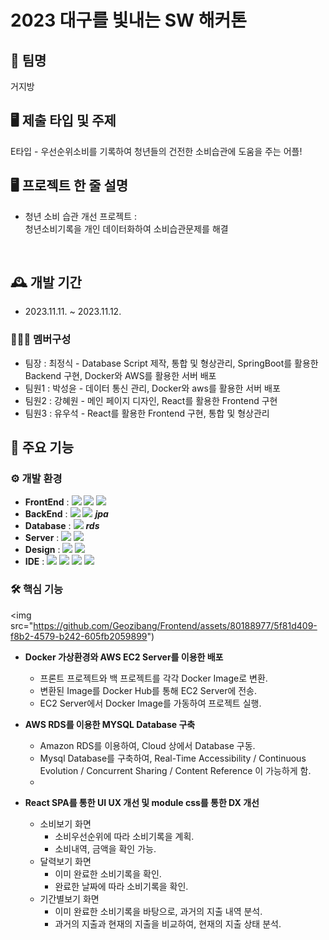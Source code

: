 # 2023 대구를 빛내는 SW 해커톤


## 🏢 팀명
거지방

## 🖥 제출 타입 및 주제
E타입 - 우선순위소비를 기록하여 청년들의 건전한 소비습관에 도움을 주는 어플!



## 🖥️ 프로젝트 한 줄 설명
   - 청년 소비 습관 개선 프로젝트 :<br>
청년소비기록을 개인 데이터화하여 소비습관문제를 해결

<br>

## 🕰️ 개발 기간
* 2023.11.11. ~ 2023.11.12.

### 🧑‍🤝‍🧑 멤버구성
 - 팀장  : 최정식 - Database Script 제작, 통합 및 형상관리, SpringBoot를 활용한 Backend 구현, Docker와 AWS를 활용한 서버 배포
 - 팀원1 : 박성윤 - 데이터 통신 관리, Docker와 aws를 활용한 서버 배포
 - 팀원2 : 강혜원 - 메인 페이지 디자인, React를 활용한 Frontend 구현
 - 팀원3 : 유우석 - React를 활용한 Frontend 구현, 통합 및 형상관리



## 📌 주요 기능

### ⚙️ 개발 환경
- **FrontEnd** : <img src= "https://img.shields.io/badge/React-20232A?style=for-the-badge&logo=react&logoColor=61DAFB" > <img src="https://img.shields.io/badge/CSS-239120?&style=for-the-badge&logo=css3&logoColor=white"> <img src="https://img.shields.io/badge/JavaScript-F7DF1E?style=for-the-badge&logo=JavaScript&logoColor=white">
- **BackEnd** : <img src= "https://img.shields.io/badge/Spring-6DB33F?style=for-the-badge&logo=spring&logoColor=white" > <img src= "https://img.shields.io/badge/Gradle-02303A.svg?style=for-the-badge&logo=Gradle&logoColor=white"> ***jpa***
- **Database** : <img src= "https://img.shields.io/badge/MySQL-005C84?style=for-the-badge&logo=mysql&logoColor=white" >  ***rds***
- **Server** : <img src= "https://img.shields.io/badge/Amazon_AWS-FF9900?style=for-the-badge&logo=amazonaws&logoColor=white"> <img src= "https://img.shields.io/badge/docker-%230db7ed.svg?style=for-the-badge&logo=docker&logoColor=white">
- **Design** : <img src= "https://img.shields.io/badge/Figma-F24E1E?style=for-the-badge&logo=figma&logoColor=white"> <img src= "https://img.shields.io/badge/Notion-%23000000.svg?style=for-the-badge&logo=notion&logoColor=white">
- **IDE** : <img src= "https://img.shields.io/badge/IntelliJ_IDEA-000000.svg?style=for-the-badge&logo=intellij-idea&logoColor=white"> <img src= "https://img.shields.io/badge/Visual_Studio_Code-0078D4?style=for-the-badge&logo=visual%20studio%20code&logoColor=white"> <img src= "https://img.shields.io/badge/Postman-FF6C37?style=for-the-badge&logo=postman&logoColor=white"> <img src="https://img.shields.io/badge/-Swagger-%23Clojure?style=for-the-badge&logo=swagger&logoColor=white">

### 🛠️ 핵심 기능
<img src="https://github.com/Geozibang/Frontend/assets/80188977/5f81d409-f8b2-4579-b242-605fb2059899")

- **Docker 가상환경와 AWS EC2 Server를 이용한 배포**
   - 프론트 프로젝트와 백 프로젝트를 각각 Docker Image로 변환.
   - 변환된 Image를 Docker Hub를 통해 EC2 Server에 전송.
   - EC2 Server에서 Docker Image를 가동하여 프로젝트 실행.


- **AWS RDS를 이용한 MYSQL Database 구축**
   - Amazon RDS를 이용하여, Cloud 상에서 Database 구동.
   - Mysql Database를 구축하여, Real-Time Accessibility / Continuous Evolution / Concurrent Sharing / Content Reference 이 가능하게 함.
   - 
- **React SPA를 통한 UI UX 개선 및 module css를 통한 DX 개선**
   - 소비보기 화면
      - 소비우선순위에 따라 소비기록을 계획.
      - 소비내역, 금액을 확인 가능.
   - 달력보기 화면
      - 이미 완료한 소비기록을 확인.
      - 완료한 날짜에 따라 소비기록을 확인.
   - 기간별보기 화면
      - 이미 완료한 소비기록을 바탕으로, 과거의 지출 내역 분석.
      - 과거의 지출과 현재의 지출을 비교하여, 현재의 지출 상태 분석.
    

   
